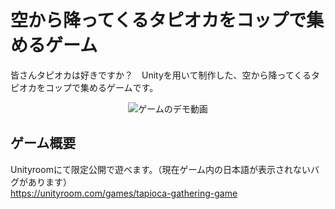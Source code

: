 # 空から降ってくるタピオカをコップで集めるゲーム

皆さんタピオカは好きですか？　Unityを用いて制作した、空から降ってくるタピオカをコップで集めるゲームです。
<div align="center">
  <img src="https://github.com/user-attachments/assets/76e6c7a4-031e-48b2-910a-fe82732df5a6" alt="ゲームのデモ動画">
</div>

## ゲーム概要

Unityroomにて限定公開で遊べます。（現在ゲーム内の日本語が表示されないバグがあります）  
<https://unityroom.com/games/tapioca-gathering-game>
